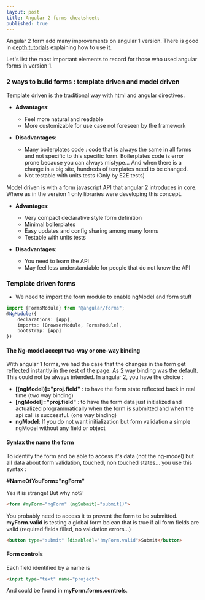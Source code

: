 ```yaml
---
layout: post
title: Angular 2 forms cheatsheets
published: true
---
```

Angular 2 form add many improvements on angular 1 version. There is good in [depth tutorials](http://dev.sebastienlucas.com/good-tutorials-to-learn-angular2/) explaining how to use it.

Let's list the most important elements to record for those who used angular forms in version 1.


### 2 ways to build forms : template driven and model driven

Template driven is the traditional way with html and angular directives.

* **Advantages**:
   * Feel more natural and readable
   * More customizable for use case not foreseen by the framework

* **Disadvantages**:
   * Many boilerplates code : code that is always the same in all forms and not specific to this specific form. Boilerplates code is error prone because you can always mistype... And when there is a change in a big site, hundreds of templates need to be changed.
   * Not testable with units tests (Only by E2E tests)

Model driven is with a form javascript API that angular 2 introduces in core. Where as in the version 1 only libraries were developing this concept.

* **Advantages**:
  * Very compact declarative style  form definition
  * Minimal boilerplates
  * Easy updates and config sharing among many forms
  * Testable with units tests

* **Disadvantages**:
  * You need to learn the API
  * May feel less understandable for people that do not know the API

### Template driven forms

* We need to import the form module to enable ngModel and form stuff

```ts
import {FormsModule} from "@angular/forms";
@NgModule({
    declarations: [App],
    imports: [BrowserModule, FormsModule],
    bootstrap: [App]
})
```

#### The Ng-model accept two-way or one-way binding

With angular 1 forms, we had the case that the changes in the form get reflected instantly in the rest of the page. As 2 way binding was the default. This could not be always intended. In angular 2, you have the choice :

* **[(ngModel)]="proj.field"** : to have the form state reflected back in real time (two way binding)
* **[ngModel]="proj.field"** : to have the form data just initialized and actualized programmatically when the form is submitted and when the api call is successful. (one way binding)
* **ngModel**: If you do not want initialization but form validation a simple  ngModel without any field or object

#### Syntax the name the form

To identify the form and be able to  access it's data (not the ng-model) but all data about form validation, touched, non touched states...
you use this syntax :

**#NameOfYouForm="ngForm"**

Yes it is strange!
But why not?

```html
<form #myForm="ngForm" (ngSubmit)="submit()">
```

You probably need to access it to prevent the form to be submitted.
**myForm.valid** is testing a global form bolean  that is true if all form fields are valid (required fields filled, no validation errors...)

```html
<button type="submit" [disabled]="!myForm.valid">Submit</button>
```

#### Form controls

Each field identified by a name is
````html
<input type="text" name="project">
````

And could be found in **myForm.forms.controls**.

